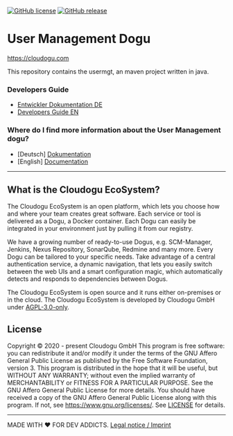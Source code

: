 [![GitHub license](https://img.shields.io/github/license/cloudogu/usermgt.svg)](https://github.com/cloudogu/usermgt/blob/develop/LICENSE)
[![GitHub release](https://img.shields.io/github/release/cloudogu/usermgt.svg)](https://github.com/cloudogu/usermgt/releases)

# User Management Dogu
https://cloudogu.com

This repository contains the usermgt, an maven project written in java.

### Developers Guide

- [Entwickler Dokumentation DE](docs/development/Developers_Guide_de.md)
- [Developers Guide EN](docs/development/Developers_Guide_en.md)

### Where do I find more information about the User Management dogu?

- [Deutsch] [Dokumentation](docs/getting_started_de.md)
- [English] [Documentation](docs/getting_started_en.md)

---

## What is the Cloudogu EcoSystem?
The Cloudogu EcoSystem is an open platform, which lets you choose how and where your team creates great software. Each service or tool is delivered as a Dogu, a Docker container. Each Dogu can easily be integrated in your environment just by pulling it from our registry.

We have a growing number of ready-to-use Dogus, e.g. SCM-Manager, Jenkins, Nexus Repository, SonarQube, Redmine and many more. Every Dogu can be tailored to your specific needs. Take advantage of a central authentication service, a dynamic navigation, that lets you easily switch between the web UIs and a smart configuration magic, which automatically detects and responds to dependencies between Dogus.

The Cloudogu EcoSystem is open source and it runs either on-premises or in the cloud. The Cloudogu EcoSystem is developed by Cloudogu GmbH under [AGPL-3.0-only](https://spdx.org/licenses/AGPL-3.0-only.html).

## License
Copyright © 2020 - present Cloudogu GmbH
This program is free software: you can redistribute it and/or modify it under the terms of the GNU Affero General Public License as published by the Free Software Foundation, version 3.
This program is distributed in the hope that it will be useful, but WITHOUT ANY WARRANTY; without even the implied warranty of MERCHANTABILITY or FITNESS FOR A PARTICULAR PURPOSE. See the GNU Affero General Public License for more details.
You should have received a copy of the GNU Affero General Public License along with this program. If not, see https://www.gnu.org/licenses/.
See [LICENSE](LICENSE) for details.


---
MADE WITH :heart:&nbsp;FOR DEV ADDICTS. [Legal notice / Imprint](https://cloudogu.com/en/imprint/?mtm_campaign=ecosystem&mtm_kwd=imprint&mtm_source=github&mtm_medium=link)
